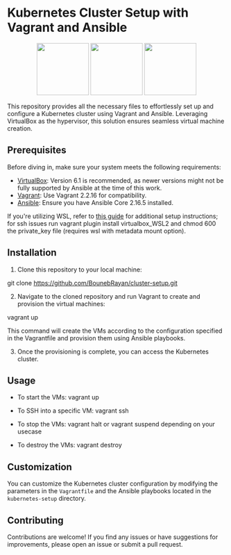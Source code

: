 # Kubernetes Cluster Setup with Vagrant and Ansible

<div style="text-align:center;">
    <img src="https://upload.wikimedia.org/wikipedia/commons/thumb/3/39/Kubernetes_logo_without_workmark.svg/120px-Kubernetes_logo_without_workmark.svg.png" width="120"> 
    <img src="https://upload.wikimedia.org/wikipedia/commons/8/87/Vagrant.png" width="120"> 
    <img src="https://upload.wikimedia.org/wikipedia/commons/thumb/2/24/Ansible_logo.svg/120px-Ansible_logo.svg.png" width="120">
</div>

This repository provides all the necessary files to effortlessly set up and configure a Kubernetes cluster using Vagrant and Ansible. Leveraging VirtualBox as the hypervisor, this solution ensures seamless virtual machine creation.

## Prerequisites

Before diving in, make sure your system meets the following requirements:

- [VirtualBox](https://www.virtualbox.org/): Version 6.1 is recommended, as newer versions might not be fully supported by Ansible at the time of this work.
- [Vagrant](https://www.vagrantup.com/): Use Vagrant 2.2.16 for compatibility.
- [Ansible](https://www.ansible.com/): Ensure you have Ansible Core 2.16.5 installed.

If you're utilizing WSL, refer to [this guide](https://developer.hashicorp.com/vagrant/docs/other/wsl) for additional setup instructions; for ssh issues run vagrant plugin install virtualbox_WSL2 and chmod 600 the private_key file (requires wsl with metadata mount option).

## Installation

1. Clone this repository to your local machine:

git clone https://github.com/BounebRayan/cluster-setup.git

2. Navigate to the cloned repository and run Vagrant to create and provision the virtual machines:
   
vagrant up

This command will create the VMs according to the configuration specified in the Vagrantfile and provision them using Ansible playbooks.

3. Once the provisioning is complete, you can access the Kubernetes cluster.

## Usage

- To start the VMs:
  vagrant up

- To SSH into a specific VM:
  vagrant ssh <vm-name>

- To stop the VMs:
  vagrant halt or vagrant suspend depending on your usecase

- To destroy the VMs:
  vagrant destroy

## Customization

You can customize the Kubernetes cluster configuration by modifying the parameters in the `Vagrantfile` and the Ansible playbooks located in the `kubernetes-setup` directory.

## Contributing

Contributions are welcome! If you find any issues or have suggestions for improvements, please open an issue or submit a pull request.

